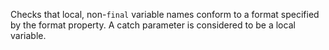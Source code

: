 Checks that local, non-`final` variable names conform to a format specified
by the format property. A catch parameter is considered to be a local variable.
